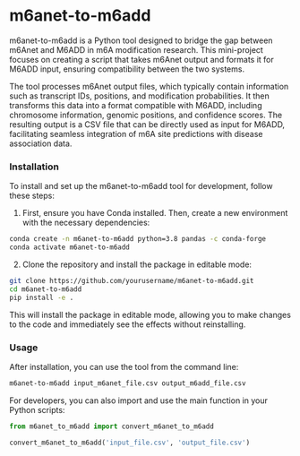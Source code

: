 # m6anet-to-m6add

m6anet-to-m6add is a Python tool designed to bridge the gap between m6Anet and M6ADD in m6A modification research. This mini-project focuses on creating a script that takes m6Anet output and formats it for M6ADD input, ensuring compatibility between the two systems.

The tool processes m6Anet output files, which typically contain information such as transcript IDs, positions, and modification probabilities. It then transforms this data into a format compatible with M6ADD, including chromosome information, genomic positions, and confidence scores. The resulting output is a CSV file that can be directly used as input for M6ADD, facilitating seamless integration of m6A site predictions with disease association data.

### Installation

To install and set up the m6anet-to-m6add tool for development, follow these steps:

1. First, ensure you have Conda installed. Then, create a new environment with the necessary dependencies:

```bash
conda create -n m6anet-to-m6add python=3.8 pandas -c conda-forge
conda activate m6anet-to-m6add
```

2. Clone the repository and install the package in editable mode:

```bash
git clone https://github.com/yourusername/m6anet-to-m6add.git
cd m6anet-to-m6add
pip install -e .
```

This will install the package in editable mode, allowing you to make changes to the code and immediately see the effects without reinstalling.

### Usage

After installation, you can use the tool from the command line:

```bash
m6anet-to-m6add input_m6anet_file.csv output_m6add_file.csv
```

For developers, you can also import and use the main function in your Python scripts:

```python
from m6anet_to_m6add import convert_m6anet_to_m6add

convert_m6anet_to_m6add('input_file.csv', 'output_file.csv')
```
